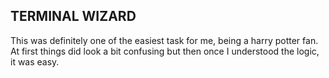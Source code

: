 ## TERMINAL WIZARD 

This was definitely one of the easiest task for me, being a harry potter fan. At first things did look a bit confusing but then once I understood the logic, it was easy.